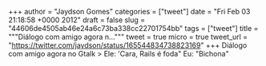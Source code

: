 
+++
author = "Jaydson Gomes"
categories = ["tweet"]
date = "Fri Feb 03 21:18:58 +0000 2012"
draft = false
slug = "44606de4505ab46e24a6c73ba338cc22701754bb"
tags = ["tweet"]
title = """Diálogo com amigo agora n..."""
tweet = true
micro = true
tweet_url = "https://twitter.com/jaydson/status/165544834738823169"
+++
Diálogo com amigo agora no Gtalk &gt; Ele: 'Cara, Rails é foda" Eu: "Bichona"
